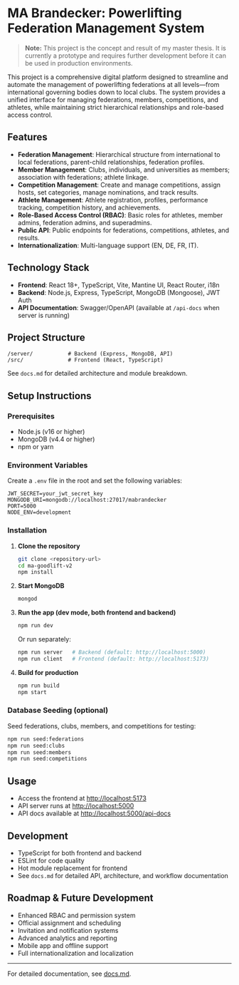 # MA Brandecker: Powerlifting Federation Management System

> **Note:** This project is the concept and result of my master thesis. It is currently a prototype and requires further development before it can be used in production environments.

This project is a comprehensive digital platform designed to streamline and automate the management of powerlifting federations at all levels—from international governing bodies down to local clubs. The system provides a unified interface for managing federations, members, competitions, and athletes, while maintaining strict hierarchical relationships and role-based access control.

## Features
- **Federation Management**: Hierarchical structure from international to local federations, parent-child relationships, federation profiles.
- **Member Management**: Clubs, individuals, and universities as members; association with federations; athlete linkage.
- **Competition Management**: Create and manage competitions, assign hosts, set categories, manage nominations, and track results.
- **Athlete Management**: Athlete registration, profiles, performance tracking, competition history, and achievements.
- **Role-Based Access Control (RBAC)**: Basic roles for athletes, member admins, federation admins, and superadmins.
- **Public API**: Public endpoints for federations, competitions, athletes, and results.
- **Internationalization**: Multi-language support (EN, DE, FR, IT).

## Technology Stack
- **Frontend**: React 18+, TypeScript, Vite, Mantine UI, React Router, i18n
- **Backend**: Node.js, Express, TypeScript, MongoDB (Mongoose), JWT Auth
- **API Documentation**: Swagger/OpenAPI (available at `/api-docs` when server is running)

## Project Structure
```
/server/           # Backend (Express, MongoDB, API)
/src/              # Frontend (React, TypeScript)
```
See `docs.md` for detailed architecture and module breakdown.

## Setup Instructions

### Prerequisites
- Node.js (v16 or higher)
- MongoDB (v4.4 or higher)
- npm or yarn

### Environment Variables
Create a `.env` file in the root and set the following variables:
```
JWT_SECRET=your_jwt_secret_key
MONGODB_URI=mongodb://localhost:27017/mabrandecker
PORT=5000
NODE_ENV=development
```

### Installation
1. **Clone the repository**
   ```bash
   git clone <repository-url>
   cd ma-goodlift-v2
   npm install
   ```
2. **Start MongoDB**
   ```bash
   mongod
   ```
3. **Run the app (dev mode, both frontend and backend)**
   ```bash
   npm run dev
   ```
   Or run separately:
   ```bash
   npm run server   # Backend (default: http://localhost:5000)
   npm run client   # Frontend (default: http://localhost:5173)
   ```
4. **Build for production**
   ```bash
   npm run build
   npm start
   ```

### Database Seeding (optional)
Seed federations, clubs, members, and competitions for testing:
```bash
npm run seed:federations
npm run seed:clubs
npm run seed:members
npm run seed:competitions
```

## Usage
- Access the frontend at [http://localhost:5173](http://localhost:5173)
- API server runs at [http://localhost:5000](http://localhost:5000)
- API docs available at [http://localhost:5000/api-docs](http://localhost:5000/api-docs)

## Development
- TypeScript for both frontend and backend
- ESLint for code quality
- Hot module replacement for frontend
- See `docs.md` for detailed API, architecture, and workflow documentation

## Roadmap & Future Development
- Enhanced RBAC and permission system
- Official assignment and scheduling
- Invitation and notification systems
- Advanced analytics and reporting
- Mobile app and offline support
- Full internationalization and localization

---
For detailed documentation, see [docs.md](./docs.md).
